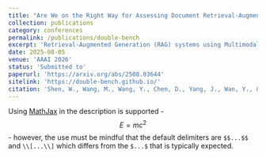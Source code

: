 ```yaml
---
title: "Are We on the Right Way for Assessing Document Retrieval-Augmented Generation?"
collection: publications
category: conferences
permalink: /publications/double-bench
excerpt: 'Retrieval-Augmented Generation (RAG) systems using Multimodal Large Language Models (MLLMs) show great promise for complex document understanding, yet their development is critically hampered by inadequate evaluation. Current benchmarks often focus on specific part of document RAG system and use synthetic data with incomplete ground truth and evidence labels, therefore failing to reflect real-world bottlenecks and challenges. To overcome these limitations, we introduce Double-Bench: a new large-scale, multilingual, and multimodal evaluation system that is able to produce fine-grained assessment to each component within document RAG systems. It comprises 3,276 documents (72,880 pages) and 5,168 single- and multi-hop queries across 6 languages and 4 document types with streamlined dynamic update support for potential data contamination issues. Queries are grounded in exhaustively scanned evidence pages and verified by human experts to ensure maximum quality and completeness. Our comprehensive experiments across 9 state-of-the-art embedding models, 4 MLLMs and 4 end-to-end document RAG frameworks demonstrate the gap between text and visual embedding models is narrowing, highlighting the need in building stronger document retrieval models. Our findings also reveal the over-confidence dilemma within current document RAG frameworks that tend to provide answer even without evidence support. We hope our fully open-source Double-Bench provide a rigorous foundation for future research in advanced document RAG systems.'
date: 2025-08-05
venue: 'AAAI 2026'
status: 'Submitted to'
paperurl: 'https://arxiv.org/abs/2508.03644'
sitelink: 'https://double-bench.github.io/'
citation: 'Shen, W., Wang, M., Wang, Y., Chen, D., Yang, J., Wan, Y., & Lin, W. (2025). Are We on the Right Way for Assessing Document Retrieval-Augmented Generation?. arXiv preprint arXiv:2508.03644.'
---
```


Using [MathJax](https://www.mathjax.org/) in the description is supported - $$E=mc^2$$ - however, the use must be mindful that the default delimiters are `$$...$$` and `\\[...\\]` which differs from the `$...$` that is typically expected.

